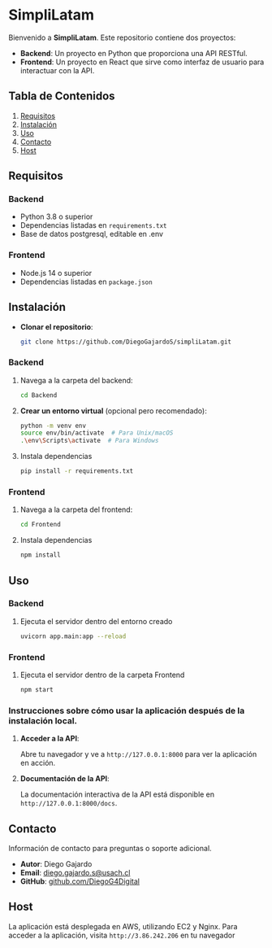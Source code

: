 # SimpliLatam

Bienvenido a **SimpliLatam**. Este repositorio contiene dos proyectos:

- **Backend**: Un proyecto en Python que proporciona una API RESTful.
- **Frontend**: Un proyecto en React que sirve como interfaz de usuario para interactuar con la API.

## Tabla de Contenidos

1. [Requisitos](#requisitos)
2. [Instalación](#instalación)
3. [Uso](#uso)
4. [Contacto](#contacto)
5. [Host](#host)

## Requisitos

### Backend

- Python 3.8 o superior
- Dependencias listadas en `requirements.txt`
- Base de datos postgresql, editable en .env
### Frontend

- Node.js 14 o superior
- Dependencias listadas en `package.json`

## Instalación

- **Clonar el repositorio**:

    ```bash
    git clone https://github.com/DiegoGajardoS/simpliLatam.git
    ```
### Backend

1. Navega a la carpeta del backend:

   ```bash
   cd Backend
   ```
2. **Crear un entorno virtual** (opcional pero recomendado):

    ```bash
    python -m venv env
    source env/bin/activate  # Para Unix/macOS
    .\env\Scripts\activate  # Para Windows
    ```
3. Instala dependencias
	```bash
    pip install -r requirements.txt 
    ```
### Frontend

1. Navega a la carpeta del frontend:

   ```bash
   cd Frontend
   ```
   
2. Instala dependencias
	```bash 
   npm install 
   ```
   

## Uso

### Backend

1. Ejecuta el servidor dentro del entorno creado 

   ```bash 
   uvicorn app.main:app --reload
   ```
### Frontend

1. Ejecuta el servidor dentro de la carpeta Frontend

   ```bash 
   npm start
   ```


### Instrucciones sobre cómo usar la aplicación después de la instalación local.

1. **Acceder a la API**:

    Abre tu navegador y ve a `http://127.0.0.1:8000` para ver la aplicación en acción.


2. **Documentación de la API**:

    La documentación interactiva de la API está disponible en `http://127.0.0.1:8000/docs`.


## Contacto

Información de contacto para preguntas o soporte adicional.

- **Autor**: Diego Gajardo
- **Email**: diego.gajardo.s@usach.cl
- **GitHub**: [github.com/DiegoG4Digital](https://github.com/DiegoGajardoS)


## Host

La aplicación está desplegada en AWS, utilizando EC2 y Nginx. Para acceder a la aplicación, visita `http://3.86.242.206` en tu navegador